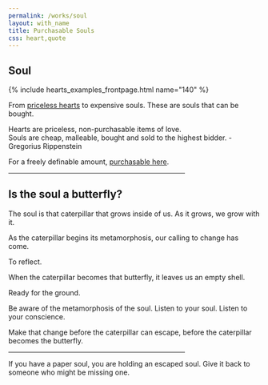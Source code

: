 ```yaml
---
permalink: /works/soul
layout: with_name
title: Purchasable Souls
css: heart,quote
---
```


## Soul

{% include hearts_examples_frontpage.html name="140" %}

From [priceless hearts](/works/heart) to expensive souls. These are souls that can be bought.

<span class="quote">
Hearts are priceless, non-purchasable items of love.
<br>Souls are cheap, malleable, bought and sold to the highest bidder.
</span>
<span class="quote_signature">- Gregorius Rippenstein</span>

For a freely definable amount, [purchasable here](https://www.paypal.com/donate/?hosted_button_id=SXBPWPT59LHFS).

<hr style="width: 70%">

## Is the soul a butterfly?

The soul is that caterpillar that grows inside of us. As it grows, we grow with it.

As the caterpillar begins its metamorphosis, our calling to change has come.

To reflect.

When the caterpillar becomes that butterfly, it leaves us an empty shell.

Ready for the ground.

Be aware of the metamorphosis of the soul. Listen to your soul. Listen to your conscience.

Make that change before the caterpillar can escape, before the caterpillar becomes the butterfly.

<hr style="width: 70%">

If you have a paper soul, you are holding an escaped soul. Give it back to someone who might be missing one.
